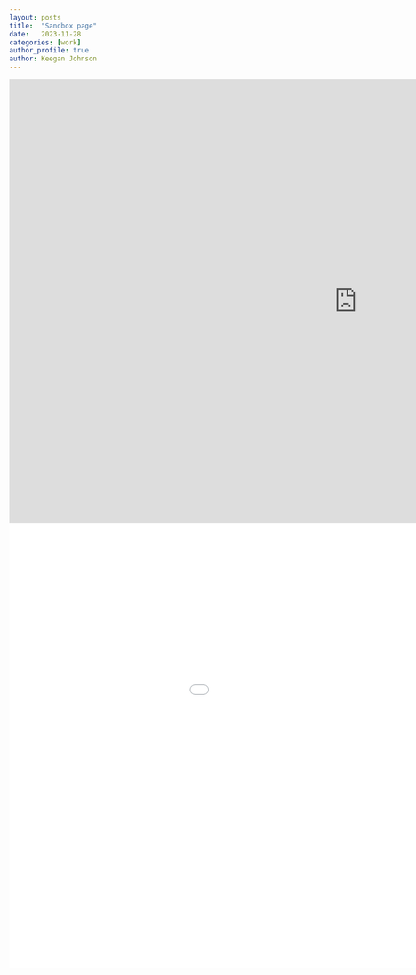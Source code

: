 ```yaml
---
layout: posts
title:  "Sandbox page"
date:   2023-11-28
categories: [work]
author_profile: true
author: Keegan Johnson
---
```


<iframe src="https://danielrivera1.shinyapps.io/Regression2/" style="border:none;width:1250px;height:800px;"></iframe>

<br>

<iframe src="file:/D:/attendance.html" style="border:none;width:1250px;height:800px;"></iframe>

<br>


